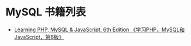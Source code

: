 # MySQL 书籍列表

- [Learning PHP, MySQL & JavaScript, 6th Edition 《学习PHP，MySQL和JavaScript，第6版》](/multi/learning_php_mysql_&_javascript.html)
